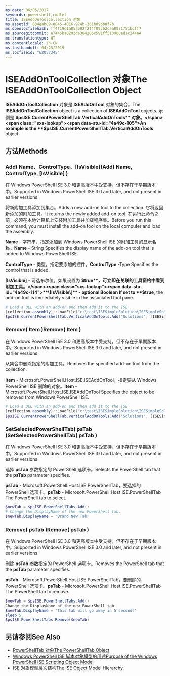 ```yaml
---
ms.date: 06/05/2017
keywords: powershell,cmdlet
title: ISEAddOnToolCollection 对象
ms.assetid: 634eab89-0845-4016-974b-361b09bb8f7b
ms.openlocfilehash: ff4f19d1a85a592f2f4f09c62caa0971751bdff7
ms.sourcegitcommit: e7445ba8203da304286c591ff513900ad1c244a4
ms.translationtype: HT
ms.contentlocale: zh-CN
ms.lasthandoff: 04/23/2019
ms.locfileid: "62057345"
---
```

# <a name="the-iseaddontoolcollection-object"></a><span data-ttu-id="4a49c-103">ISEAddOnToolCollection 对象</span><span class="sxs-lookup"><span data-stu-id="4a49c-103">The ISEAddOnToolCollection Object</span></span>

<span data-ttu-id="4a49c-104">**ISEAddOnToolCollection** 对象是 **ISEAddOnTool** 对象的集合。</span><span class="sxs-lookup"><span data-stu-id="4a49c-104">The **ISEAddOnToolCollection** object is a collection of **ISEAddOnTool** objects.</span></span> <span data-ttu-id="4a49c-105">示例是 **$psISE.CurrentPowerShellTab.VerticalAddOnTools** 对象。</span><span class="sxs-lookup"><span data-stu-id="4a49c-105">An example is the **$psISE.CurrentPowerShellTab.VerticalAddOnTools** object.</span></span>

## <a name="methods"></a><span data-ttu-id="4a49c-106">方法</span><span class="sxs-lookup"><span data-stu-id="4a49c-106">Methods</span></span>

### <a name="add-name-controltype-isvisible-"></a><span data-ttu-id="4a49c-107">Add\( Name、ControlType、\[IsVisible\]\)</span><span class="sxs-lookup"><span data-stu-id="4a49c-107">Add\( Name, ControlType, \[IsVisible\] \)</span></span>

<span data-ttu-id="4a49c-108">在 Windows PowerShell ISE 3.0 和更高版本中受支持，但不存在于早期版本中。</span><span class="sxs-lookup"><span data-stu-id="4a49c-108">Supported in Windows PowerShell ISE 3.0 and later, and not present in earlier versions.</span></span>

<span data-ttu-id="4a49c-109">将新附加工具添加到集合。</span><span class="sxs-lookup"><span data-stu-id="4a49c-109">Adds a new add-on tool to the collection.</span></span> <span data-ttu-id="4a49c-110">它将返回新添加的附加工具。</span><span class="sxs-lookup"><span data-stu-id="4a49c-110">It returns the newly added add-on tool.</span></span> <span data-ttu-id="4a49c-111">在运行此命令之前，必须在本地计算机上安装附加工具并加载程序集。</span><span class="sxs-lookup"><span data-stu-id="4a49c-111">Before you run this command, you must install the add-on tool on the local computer and load the assembly.</span></span>

<span data-ttu-id="4a49c-112">**Name** - 字符串，指定添加到 Windows PowerShell ISE 的附加工具的显示名称。</span><span class="sxs-lookup"><span data-stu-id="4a49c-112">**Name** - String Specifies the display name of the add-on tool that is added to Windows PowerShell ISE.</span></span>

<span data-ttu-id="4a49c-113">**ControlType** - 类型，指定要添加的控件。</span><span class="sxs-lookup"><span data-stu-id="4a49c-113">**ControlType** -Type Specifies the control that is added.</span></span>

<span data-ttu-id="4a49c-114">**\[IsVisible\]** - 可选布尔值，如果设置为 **$true**，可立即在关联的工具窗格中看到附加工具。</span><span class="sxs-lookup"><span data-stu-id="4a49c-114">**\[IsVisible\]** - optional Boolean If set to **$true**, the add-on tool is immediately visible in the associated tool pane.</span></span>

```powershell
# Load a DLL with an add-on and then add it to the ISE
[reflection.assembly]::LoadFile("c:\test\ISESimpleSolution\ISESimpleSolution.dll")
$psISE.CurrentPowerShellTab.VerticalAddOnTools.Add("Solutions", [ISESimpleSolution.Solution], $true)
```

### <a name="remove-item-"></a><span data-ttu-id="4a49c-115">Remove\( Item \)</span><span class="sxs-lookup"><span data-stu-id="4a49c-115">Remove\( Item \)</span></span>

<span data-ttu-id="4a49c-116">在 Windows PowerShell ISE 3.0 和更高版本中受支持，但不存在于早期版本中。</span><span class="sxs-lookup"><span data-stu-id="4a49c-116">Supported in Windows PowerShell ISE 3.0 and later, and not present in earlier versions.</span></span>

<span data-ttu-id="4a49c-117">从集合中删除指定的附加工具。</span><span class="sxs-lookup"><span data-stu-id="4a49c-117">Removes the specified add-on tool from the collection.</span></span>

<span data-ttu-id="4a49c-118">**Item** - Microsoft.PowerShell.Host.ISE.ISEAddOnTool，指定要从 Windows PowerShell ISE 删除的对象。</span><span class="sxs-lookup"><span data-stu-id="4a49c-118">**Item** - Microsoft.PowerShell.Host.ISE.ISEAddOnTool Specifies the object to be removed from Windows PowerShell ISE.</span></span>

```powershell
# Load a DLL with an add-on and then add it to the ISE
[reflection.assembly]::LoadFile("c:\test\ISESimpleSolution\ISESimpleSolution.dll")
$psISE.CurrentPowerShellTab.VerticalAddOnTools.Add("Solutions", [ISESimpleSolution.Solution], $true)
```

### <a name="setselectedpowershelltab-pstab-"></a><span data-ttu-id="4a49c-119">SetSelectedPowerShellTab\( psTab \)</span><span class="sxs-lookup"><span data-stu-id="4a49c-119">SetSelectedPowerShellTab\( psTab \)</span></span>

<span data-ttu-id="4a49c-120">在 Windows PowerShell ISE 3.0 和更高版本中受支持，但不存在于早期版本中。</span><span class="sxs-lookup"><span data-stu-id="4a49c-120">Supported in Windows PowerShell ISE 3.0 and later, and not present in earlier versions.</span></span>

<span data-ttu-id="4a49c-121">选择 **psTab** 参数指定的 PowerShell 选项卡。</span><span class="sxs-lookup"><span data-stu-id="4a49c-121">Selects the PowerShell tab that the **psTab** parameter specifies.</span></span>

<span data-ttu-id="4a49c-122">**psTab** - Microsoft.PowerShell.Host.ISE.PowerShellTab，要选择的 PowerShell 选项卡。</span><span class="sxs-lookup"><span data-stu-id="4a49c-122">**psTab** - Microsoft.PowerShell.Host.ISE.PowerShellTab The PowerShell tab to select.</span></span>

```powershell
$newTab = $psISE.PowerShellTabs.Add()
# Change the DisplayName of the new PowerShell tab.
$newTab.DisplayName = 'Brand New Tab'
```

### <a name="remove-pstab-"></a><span data-ttu-id="4a49c-123">Remove\( psTab \)</span><span class="sxs-lookup"><span data-stu-id="4a49c-123">Remove\( psTab \)</span></span>

<span data-ttu-id="4a49c-124">在 Windows PowerShell ISE 3.0 和更高版本中受支持，但不存在于早期版本中。</span><span class="sxs-lookup"><span data-stu-id="4a49c-124">Supported in Windows PowerShell ISE 3.0 and later, and not present in earlier versions.</span></span>

<span data-ttu-id="4a49c-125">删除 **psTab** 参数指定的 PowerShell 选项卡。</span><span class="sxs-lookup"><span data-stu-id="4a49c-125">Removes the PowerShell tab that the **psTab** parameter specifies.</span></span>

<span data-ttu-id="4a49c-126">**psTab** - Microsoft.PowerShell.Host.ISE.PowerShellTab，要删除的 PowerShell 选项卡。</span><span class="sxs-lookup"><span data-stu-id="4a49c-126">**psTab** - Microsoft.PowerShell.Host.ISE.PowerShellTab The PowerShell tab to remove.</span></span>

```powershell
$newTab = $psISE.PowerShellTabs.Add()
Change the DisplayName of the new PowerShell tab.
$newTab.DisplayName = 'This tab will go away in 5 seconds'
sleep 5
$psISE.PowerShellTabs.Remove($newTab)
```

## <a name="see-also"></a><span data-ttu-id="4a49c-127">另请参阅</span><span class="sxs-lookup"><span data-stu-id="4a49c-127">See Also</span></span>

- [<span data-ttu-id="4a49c-128">PowerShellTab 对象</span><span class="sxs-lookup"><span data-stu-id="4a49c-128">The PowerShellTab Object</span></span>](The-PowerShellTab-Object.md)
- [<span data-ttu-id="4a49c-129">Windows PowerShell ISE 脚本对象模型的用途</span><span class="sxs-lookup"><span data-stu-id="4a49c-129">Purpose of the Windows PowerShell ISE Scripting Object Model</span></span>](Purpose-of-the-Windows-PowerShell-ISE-Scripting-Object-Model.md)
- [<span data-ttu-id="4a49c-130">ISE 对象模型层次结构</span><span class="sxs-lookup"><span data-stu-id="4a49c-130">The ISE Object Model Hierarchy</span></span>](The-ISE-Object-Model-Hierarchy.md)